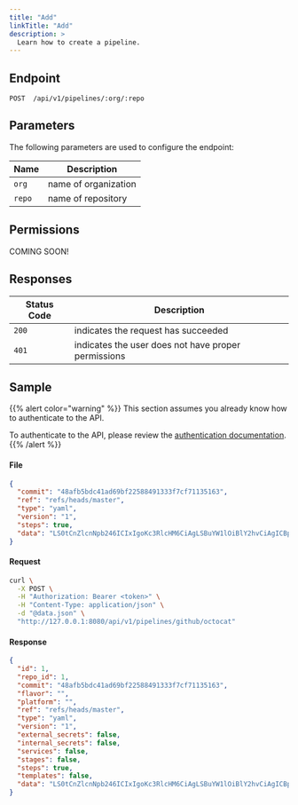 ```yaml
---
title: "Add"
linkTitle: "Add"
description: >
  Learn how to create a pipeline.
---
```


## Endpoint

```
POST  /api/v1/pipelines/:org/:repo
```

## Parameters

The following parameters are used to configure the endpoint:

| Name       | Description          |
|------------|----------------------|
| `org`      | name of organization |
| `repo`     | name of repository   |

## Permissions

COMING SOON!

## Responses

| Status Code | Description                                         |
| ----------- |-----------------------------------------------------|
| `200`       | indicates the request has succeeded                 |
| `401`       | indicates the user does not have proper permissions |

## Sample

{{% alert color="warning" %}}
This section assumes you already know how to authenticate to the API.

To authenticate to the API, please review the [authentication documentation](/docs/reference/api/authentication/).
{{% /alert %}}

#### File

```json
{
  "commit": "48afb5bdc41ad69bf22588491333f7cf71135163",
  "ref": "refs/heads/master",
  "type": "yaml",
  "version": "1",
  "steps": true,
  "data": "LS0tCnZlcnNpb246ICIxIgoKc3RlcHM6CiAgLSBuYW1lOiBlY2hvCiAgICBpbWFnZTogYWxwaW5lOmxhdGVzdAogICAgY29tbWFuZHM6IFtlY2hvIGZvb10="
}
```

#### Request

```sh
curl \
  -X POST \
  -H "Authorization: Bearer <token>" \
  -H "Content-Type: application/json" \
  -d "@data.json" \
  "http://127.0.0.1:8080/api/v1/pipelines/github/octocat"
```

#### Response

```json
{
  "id": 1,
  "repo_id": 1,
  "commit": "48afb5bdc41ad69bf22588491333f7cf71135163",
  "flavor": "",
  "platform": "",
  "ref": "refs/heads/master",
  "type": "yaml",
  "version": "1",
  "external_secrets": false,
  "internal_secrets": false,
  "services": false,
  "stages": false,
  "steps": true,
  "templates": false,
  "data": "LS0tCnZlcnNpb246ICIxIgoKc3RlcHM6CiAgLSBuYW1lOiBlY2hvCiAgICBpbWFnZTogYWxwaW5lOmxhdGVzdAogICAgY29tbWFuZHM6IFtlY2hvIGZvb10="
}
```
